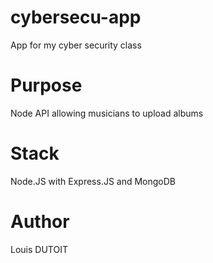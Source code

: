 # cybersecu-app
App for my cyber security class
# Purpose
Node API allowing musicians to upload albums
# Stack
Node.JS with Express.JS and MongoDB
# Author
Louis DUTOIT
